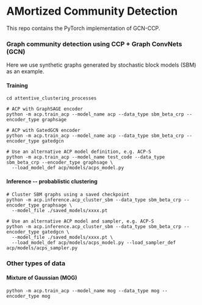 # AMortized Community Detection 



This repo contains the PyTorch implementation of GCN-CCP.

<!-- a normal html comment  
- Ari Pakman*, Yueqi Wang*, Yoonho Lee, Pallab Basu, Juho Lee, Yee Whye Teh, Liam Paninski, [Attentive Clustering Processes](https://arxiv.org/abs/2010.15727), arXiv preprint 2020
- Ari Pakman, Yueqi Wang, Catalin Mitelut, JinHyung Lee, Liam Paninski, [Neural Clustering Processes](https://arxiv.org/abs/1901.00409), ICML 2020
-->

### Graph community detection using CCP + Graph ConvNets (GCN)

Here we use synthetic graphs generated by stochastic block models (SBM) as an example.
#### Training
```
cd attentive_clustering_processes

# ACP with GraphSAGE encoder
python -m acp.train_acp --model_name acp --data_type sbm_beta_crp --encoder_type graphsage

# ACP with GatedGCN encoder
python -m acp.train_acp --model_name acp --data_type sbm_beta_crp --encoder_type gatedgcn

# Use an alternative ACP model definition, e.g. ACP-S
python -m acp.train_acp --model_name test_code --data_type sbm_beta_crp --encoder_type graphsage \
  --load_model_def acp/models/acps_model.py

```

#### Inference -- probablistic clustering
```
# Cluster SBM graphs using a saved checkpoint
python -m acp.inference.acp_cluster_sbm --data_type sbm_beta_crp --encoder_type graphsage \
  --model_file ./saved_models/xxxx.pt

# Use an alternative ACP model and sampler, e.g. ACP-S
python -m acp.inference.acp_cluster_sbm --data_type sbm_beta_crp --encoder_type gatedgcn \
  --model_file ./saved_models/xxxx.pt \
  --load_model_def acp/models/acps_model.py --load_sampler_def acp/models/acps_sampler.py

```

### Other types of data

#### Mixture of Gaussian (MOG)
```
python -m acp.train_acp --model_name mog --data_type mog --encoder_type mog
```

